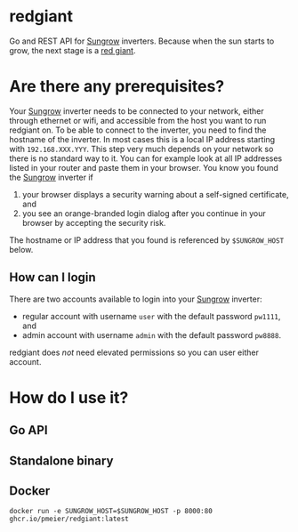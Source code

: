 # redgiant

Go and REST API for [Sungrow] inverters. Because when the sun starts to grow, the next stage is a [red giant](https://en.wikipedia.org/wiki/Red_giant).

# Are there any prerequisites?

Your [Sungrow] inverter needs to be connected to your network, either through ethernet or wifi, and accessible from the host you want to run redgiant on. To be able to connect to the inverter, you need to find the hostname of the inverter. In most cases this is a local IP address starting with `192.168.XXX.YYY`. This step very much depends on your network so there is no standard way to it. You can for example look at all IP addresses listed in your router and paste them in your browser. You know you found the [Sungrow] inverter if

1. your browser displays a security warning about a self-signed certificate, and
2. you see an orange-branded login dialog after you continue in your browser by accepting the security risk.

The hostname or IP address that you found is referenced by `$SUNGROW_HOST` below.

## How can I login

There are two accounts available to login into your [Sungrow] inverter:

- regular account with username `user` with the default password `pw1111`, and
- admin account with username `admin` with the default password `pw8888`.

redgiant does *not* need elevated permissions so you can user either account.

# How do I use it?

## Go API

## Standalone binary

## Docker

```shell
docker run -e SUNGROW_HOST=$SUNGROW_HOST -p 8000:80 ghcr.io/pmeier/redgiant:latest
```

[Sungrow]: https://en.sungrowpower.com/

